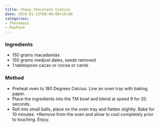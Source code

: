 ```yaml
---
title: Chewy Chocolate Cookies
date: 2014-01-23T00:00:00+10:00
categories:
- Thermomix
- RawFood
---
```









### Ingredients

* 150 grams macadamias
* 150 grams medjool dates, seeds removed
* 1 tablespoon cacao or cocoa or carob

### Method

* Preheat oven to 180 Degrees Celcius. Line an oven tray with baking paper.
* Place the ingredients into the TM bowl and blend at speed 9 for 20 seconds.
* Roll into small balls, place on the oven tray and flatten slightly. Bake for 10 minutes. *Remove from the oven and allow to cool completely prior to touching. Enjoy.
